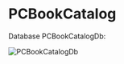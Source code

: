 # PCBookCatalog
Database PCBookCatalogDb:

![PCBookCatalogDb](https://github.com/cathy-09/PCBookCatalog/assets/158329994/54ff94b7-0775-44b9-a31a-0ec70150bcb5)
